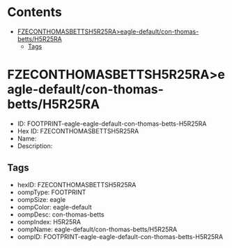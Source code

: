 



Contents
========

* [FZECONTHOMASBETTSH5R25RA>eagle-default/con-thomas-betts/H5R25RA](#fzeconthomasbettsh5r25raeagle-defaultcon-thomas-bettsh5r25ra)
	* [Tags](#tags)

# FZECONTHOMASBETTSH5R25RA>eagle-default/con-thomas-betts/H5R25RA

- ID: FOOTPRINT-eagle-eagle-default-con-thomas-betts-H5R25RA
- Hex ID: FZECONTHOMASBETTSH5R25RA
- Name: 
- Description: 

## Tags

- hexID: FZECONTHOMASBETTSH5R25RA
- oompType: FOOTPRINT
- oompSize: eagle
- oompColor: eagle-default
- oompDesc: con-thomas-betts
- oompIndex: H5R25RA
- oompName: eagle-default/con-thomas-betts/H5R25RA
- oompID: FOOTPRINT-eagle-eagle-default-con-thomas-betts-H5R25RA
